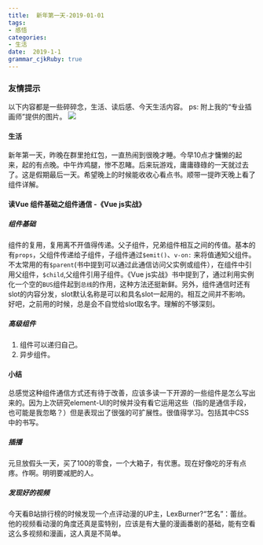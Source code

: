 ```yaml
---
title:  新年第一天-2019-01-01
tags: 
- 感悟
categories: 
- 生活
date:  2019-1-1
grammar_cjkRuby: true
---
```

### 友情提示
以下内容都是一些碎碎念，生活、读后感、今天生活内容。
ps: 附上我的“专业插画师”提供的图片。
![](https://ws1.sinaimg.cn/large/b15ca614gy1fyrcswupyxj20jg0jggmk.jpg)
<!-- more -->

#### 生活
新年第一天，昨晚在群里抢红包，一直热闹到很晚才睡。今早10点才慵懒的起来，起的有点晚。中午炸鸡腿，惨不忍睹。后来玩游戏，庸庸碌碌的一天就过去了。这是假期最后一天。希望晚上的时候能收收心看点书。顺带一提昨天晚上看了组件详解。

#### 读Vue 组件基础之组件通信 -《Vue js实战》

##### 组件基础
组件的复用，复用离不开值得传递。父子组件，兄弟组件相互之间的传值。基本的有```props```，父组件传递给子组件，子组件通过```$emit()```、```v-on:``` 来将值通知父组件。不太常用的有```$parent```(书中提到可以通过此通信访问父实例或组件），在组件中引用父组件，```$child```,父组件引用子组件。《Vue js实战》书中提到了，通过利用实例化一个空的```BUS```组件起到``总线``的作用，这种方法还挺新鲜。另外，组件通信时还有slot的内容分发，slot默认名称是可以和具名slot一起用的。相互之间并不影响。好吧，之前用的时候，总是会不自觉给slot取名字。理解的不够深刻。

##### 高级组件
1. 组件可以递归自己。
2. 异步组件。

#### 小结
总感觉这种组件通信方式还有待于改善，应该多读一下开源的一些组件是怎么写出来的。因为上次研究element-UI的时候并没有看它运用这些（指的是通信手段，也可能是我忽略？）但是表现出了很强的可扩展性。很值得学习。包括其中CSS中的书写。

##### 插播
元旦放假头一天，买了100的零食，一个大箱子，有优惠。现在好像吃的牙有点疼。作啊。明明要减肥的人。

##### 发现好的视频
今天看B站排行榜的时候发现一个点评动漫的UP主，LexBurner?“艺名”：蕾丝。他的视频看动漫的角度还真是蛮特别，应该是有大量的漫画番剧的基础，能有空看这么多视频和漫画，这人真是不简单。
